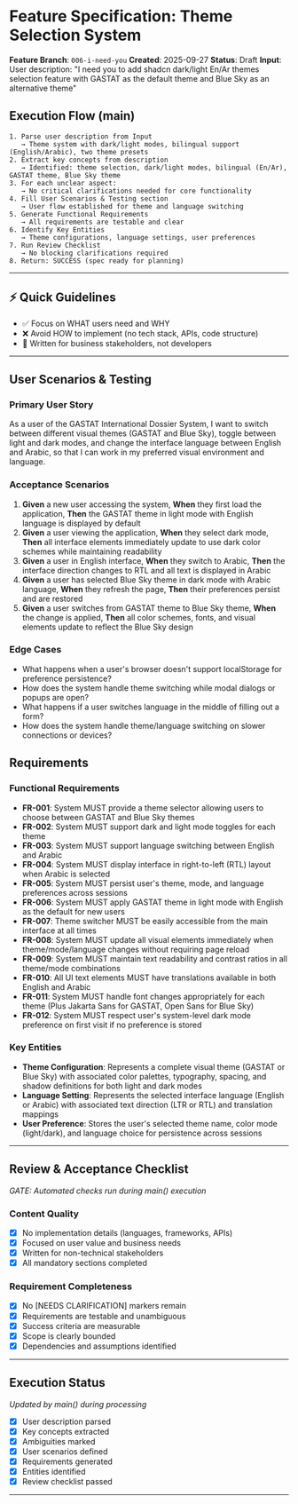 # Feature Specification: Theme Selection System

**Feature Branch**: `006-i-need-you`
**Created**: 2025-09-27
**Status**: Draft
**Input**: User description: "I need you to add shadcn dark/light En/Ar themes selection feature with GASTAT as the default theme and Blue Sky as an alternative theme"

## Execution Flow (main)
```
1. Parse user description from Input
   → Theme system with dark/light modes, bilingual support (English/Arabic), two theme presets
2. Extract key concepts from description
   → Identified: theme selection, dark/light modes, bilingual (En/Ar), GASTAT theme, Blue Sky theme
3. For each unclear aspect:
   → No critical clarifications needed for core functionality
4. Fill User Scenarios & Testing section
   → User flow established for theme and language switching
5. Generate Functional Requirements
   → All requirements are testable and clear
6. Identify Key Entities
   → Theme configurations, language settings, user preferences
7. Run Review Checklist
   → No blocking clarifications required
8. Return: SUCCESS (spec ready for planning)
```

---

## ⚡ Quick Guidelines
- ✅ Focus on WHAT users need and WHY
- ❌ Avoid HOW to implement (no tech stack, APIs, code structure)
- 👥 Written for business stakeholders, not developers

---

## User Scenarios & Testing

### Primary User Story
As a user of the GASTAT International Dossier System, I want to switch between different visual themes (GASTAT and Blue Sky), toggle between light and dark modes, and change the interface language between English and Arabic, so that I can work in my preferred visual environment and language.

### Acceptance Scenarios
1. **Given** a new user accessing the system, **When** they first load the application, **Then** the GASTAT theme in light mode with English language is displayed by default
2. **Given** a user viewing the application, **When** they select dark mode, **Then** all interface elements immediately update to use dark color schemes while maintaining readability
3. **Given** a user in English interface, **When** they switch to Arabic, **Then** the interface direction changes to RTL and all text is displayed in Arabic
4. **Given** a user has selected Blue Sky theme in dark mode with Arabic language, **When** they refresh the page, **Then** their preferences persist and are restored
5. **Given** a user switches from GASTAT theme to Blue Sky theme, **When** the change is applied, **Then** all color schemes, fonts, and visual elements update to reflect the Blue Sky design

### Edge Cases
- What happens when a user's browser doesn't support localStorage for preference persistence?
- How does the system handle theme switching while modal dialogs or popups are open?
- What happens if a user switches language in the middle of filling out a form?
- How does the system handle theme/language switching on slower connections or devices?

## Requirements

### Functional Requirements
- **FR-001**: System MUST provide a theme selector allowing users to choose between GASTAT and Blue Sky themes
- **FR-002**: System MUST support dark and light mode toggles for each theme
- **FR-003**: System MUST support language switching between English and Arabic
- **FR-004**: System MUST display interface in right-to-left (RTL) layout when Arabic is selected
- **FR-005**: System MUST persist user's theme, mode, and language preferences across sessions
- **FR-006**: System MUST apply GASTAT theme in light mode with English as the default for new users
- **FR-007**: Theme switcher MUST be easily accessible from the main interface at all times
- **FR-008**: System MUST update all visual elements immediately when theme/mode/language changes without requiring page reload
- **FR-009**: System MUST maintain text readability and contrast ratios in all theme/mode combinations
- **FR-010**: All UI text elements MUST have translations available in both English and Arabic
- **FR-011**: System MUST handle font changes appropriately for each theme (Plus Jakarta Sans for GASTAT, Open Sans for Blue Sky)
- **FR-012**: System MUST respect user's system-level dark mode preference on first visit if no preference is stored

### Key Entities
- **Theme Configuration**: Represents a complete visual theme (GASTAT or Blue Sky) with associated color palettes, typography, spacing, and shadow definitions for both light and dark modes
- **Language Setting**: Represents the selected interface language (English or Arabic) with associated text direction (LTR or RTL) and translation mappings
- **User Preference**: Stores the user's selected theme name, color mode (light/dark), and language choice for persistence across sessions

---

## Review & Acceptance Checklist
*GATE: Automated checks run during main() execution*

### Content Quality
- [x] No implementation details (languages, frameworks, APIs)
- [x] Focused on user value and business needs
- [x] Written for non-technical stakeholders
- [x] All mandatory sections completed

### Requirement Completeness
- [x] No [NEEDS CLARIFICATION] markers remain
- [x] Requirements are testable and unambiguous
- [x] Success criteria are measurable
- [x] Scope is clearly bounded
- [x] Dependencies and assumptions identified

---

## Execution Status
*Updated by main() during processing*

- [x] User description parsed
- [x] Key concepts extracted
- [x] Ambiguities marked
- [x] User scenarios defined
- [x] Requirements generated
- [x] Entities identified
- [x] Review checklist passed

---
